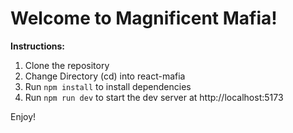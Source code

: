 # Welcome to Magnificent Mafia!

**Instructions:**
1. Clone the repository
2. Change Directory (cd) into react-mafia
3. Run `npm install` to install dependencies
4. Run `npm run dev` to start the dev server at http://localhost:5173

Enjoy!